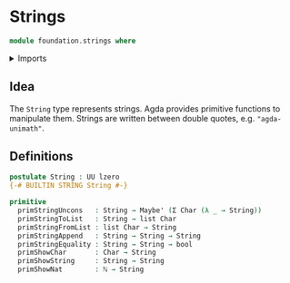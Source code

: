 # Strings

```agda
module foundation.strings where
```

<details><summary>Imports</summary>

```agda
open import foundation.booleans
open import foundation.universe-levels
open import foundation.characters
open import foundation.maybe
open import foundation.dependent-pair-types
open import lists.lists
open import elementary-number-theory.natural-numbers
```

</details>

## Idea

The `String` type represents strings. Agda provides primitive functions to manipulate them.
Strings are written between double quotes, e.g. `"agda-unimath"`.

## Definitions

```agda
postulate String : UU lzero
{-# BUILTIN STRING String #-}

primitive
  primStringUncons   : String → Maybe' (Σ Char (λ _ → String))
  primStringToList   : String → list Char
  primStringFromList : list Char → String
  primStringAppend   : String → String → String
  primStringEquality : String → String → bool
  primShowChar       : Char → String
  primShowString     : String → String
  primShowNat        : ℕ → String
```
